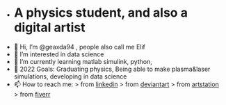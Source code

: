 - # A physics student, and also a digital artist
- 👋 Hi, I’m @geaxda94 , people also call me Elif
- 👀 I’m interested in data science
- 🌱 I’m currently learning matlab simulink, python, 
- 💞️ 2022 Goals: Graduating physics, Being able to make plasma&laser simulations, developing in data science
- 📫 How to reach me: 
                    > from [linkedin](https://www.linkedin.com/in/elif-bakkaloglu-607761157/)
                    > from [deviantart](https://www.deviantart.com/geaxda/)
                    > from [artstation](https://www.artstation.com/geaxda/)
                    > from [fiverr](https://www.fiverr.com/geaxda/)
                    
<!---
geaxda94/geaxda94 is a ✨ special ✨ repository because its `README.md` (this file) appears on your GitHub profile.
You can click the Preview link to take a look at your changes.
--->
